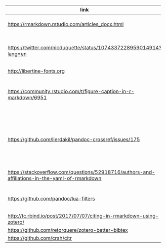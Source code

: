 link | info
---- | ---
https://rmarkdown.rstudio.com/articles_docx.html | overall guide on setting up rmarkdown/docx formatting
https://twitter.com/nicduquette/status/1074337228959014914?lang=en | opinionated guy says use Libertine font, kerning, ligatures, and old style numbers in Word
http://libertine-fonts.org | libertine fonts
https://community.rstudio.com/t/figure-caption-in-r-markdown/6951 | captioner for fig / table legends (bookdown/rmarkdown fig caps too limiting - can't have Fig 1 and Sup Fig 1, for example)
https://github.com/lierdakil/pandoc-crossref/issues/175 | caption for flextable (flextable is the ONLY easy option to get a latex like table in word). Have to use this annoying code bit to get captions for some reason.
https://stackoverflow.com/questions/52918716/authors-and-affiliations-in-the-yaml-of-rmarkdown | Custom lua code to get author affiliations in top of docx
https://github.com/pandoc/lua-filters | repo for above lua code (use  scholarly-metadata and author-info-blocks)
http://tc.rbind.io/post/2017/07/07/citing-in-rmarkdown-using-zotero/ | Citations! Use Zotero + citr + better bibtex
https://github.com/retorquere/zotero-better-bibtex | bibtex
https://github.com/crsh/citr | citr
